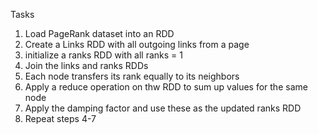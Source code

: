 Tasks
1. Load PageRank dataset into an RDD
2. Create a Links RDD with all outgoing links from a page
3. initialize a ranks RDD with all ranks = 1
4. Join the links and ranks RDDs
5. Each node transfers its rank equally to its neighbors
6. Apply a reduce operation on thw RDD to sum up values for the same node
7. Apply the damping factor and use these as the updated ranks RDD
8. Repeat steps 4-7


